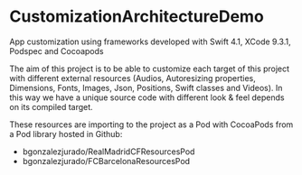 # CustomizationArchitectureDemo
App customization using frameworks developed with Swift 4.1, XCode 9.3.1, Podspec and Cocoapods

The aim of this project is to be able to customize each target of this project with different external resources 
(Audios, Autoresizing properties, Dimensions, Fonts, Images, Json, Positions, Swift classes and Videos). In this
way we have a unique source code with different look & feel depends on its compiled target.

These resources are importing to the project as a Pod with CocoaPods from a Pod library hosted in Github:
- bgonzalezjurado/RealMadridCFResourcesPod
- bgonzalezjurado/FCBarcelonaResourcesPod
